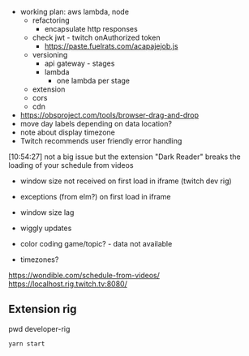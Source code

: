 - working plan: aws lambda, node
  - refactoring
    - encapsulate http responses
  - check jwt - twitch onAuthorized token
    - https://paste.fuelrats.com/acapajejob.js
  - versioning
    - api gateway - stages
    - lambda
      - one lambda per stage
  - extension
  - cors
  - cdn
- https://obsproject.com/tools/browser-drag-and-drop
- move day labels depending on data location?
- note about display timezone
- Twitch recommends user friendly error handling

[10:54:27] <wtfblub> not a big issue but the extension "Dark Reader" breaks the loading of your schedule from videos


- window size not received on first load in iframe (twitch dev rig)
- exceptions (from elm?) on first load in iframe

- window size lag

- wiggly updates
- color coding game/topic? - data not available
- timezones?

https://wondible.com/schedule-from-videos/
https://localhost.rig.twitch.tv:8080/

## Extension rig

pwd developer-rig

`yarn start`
